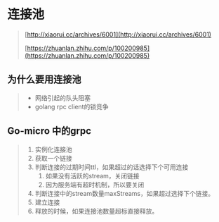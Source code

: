 # 连接池

> [http://xiaorui.cc/archives/6001](http://xiaorui.cc/archives/6001)
>
> [https://zhuanlan.zhihu.com/p/100200985](https://zhuanlan.zhihu.com/p/100200985)

## 为什么要用连接池

> * 网络引起的队头阻塞
> * golang rpc client的锁竞争

## Go-micro 中的grpc

> 1. 实例化连接池
> 2. 获取一个链接
> 3. 判断连接的过期时间ttl，如果超过的话选择下个可用连接
>    1. 如果没有活跃的stream，关闭链接
>    2. 因为服务端有超时机制，所以要关闭
> 4. 判断连接中的stream数量maxStreams，如果超过选择下个链接。
> 5. 建立连接
> 6. 释放的时候，如果连接池数量超标直接释放。




